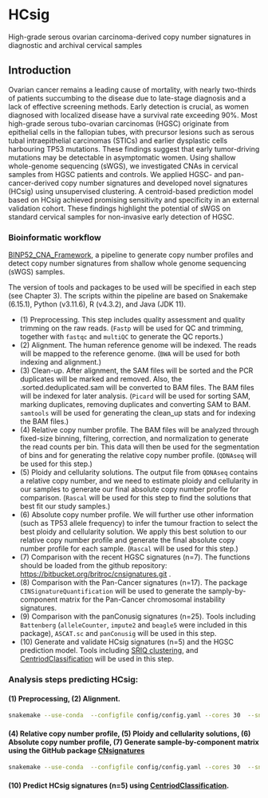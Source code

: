 # HCsig
High-grade serous ovarian carcinoma-derived copy number signatures in diagnostic and archival cervical samples
## Introduction
Ovarian cancer remains a leading cause of mortality, with nearly two-thirds of patients succumbing to the disease due to late-stage diagnosis and a lack of effective screening methods. Early detection is crucial, as women diagnosed with localized disease have a survival rate exceeding 90%. Most high-grade serous tubo-ovarian carcinomas (HGSC) originate from epithelial cells in the fallopian tubes, with precursor lesions such as serous tubal intraepithelial carcinomas (STICs) and earlier dysplastic cells harbouring TP53 mutations. These findings suggest that early tumor-driving mutations may be detectable in asymptomatic women. Using shallow whole-genome sequencing (sWGS), we investigated CNAs in cervical samples from HGSC patients and controls. We applied HGSC- and pan-cancer-derived copy number signatures and developed novel signatures (HCsig) using unsupervised clustering. A centroid-based prediction model based on HCsig achieved promising sensitivity and specificity in an external validation cohort. These findings highlight the potential of sWGS on standard cervical samples for non-invasive early detection of HGSC.

### Bioinformatic workflow
[BINP52_CNA_Framework](https://github.com/IngridHLab/BINP52_CNA_Framework), a pipeline to generate copy number profiles and detect copy number signatures from shallow whole genome sequencing (sWGS) samples.

The version of tools and packages to be used will be specified in each step (see Chapter 3). The scripts within the pipeline are based on Snakemake (6.15.1), Python (v3.11.6), R (v4.3.2), and Java (JDK 11).
- (1) Preprocessing. This step includes quality assessment and quality trimming on the raw reads. (`Fastp` will be used for QC and trimming, together with `fastqc` and `multiQC` to generate the QC reports.)
- (2) Alignment. The human reference genome will be indexed. The reads will be mapped to the reference genome. (`BWA` will be used for both indexing and alignment.)
- (3) Clean-up. After alignment, the SAM files will be sorted and the PCR duplicates will be marked and removed. Also, the .sorted.deduplicated.sam will be converted to BAM files. The BAM files will be indexed for later analysis. (`Picard` will be used for sorting SAM, marking duplicates, removing duplicates and converting SAM to BAM. `samtools` will be used for generating the clean_up stats and for indexing the BAM files.)
- (4) Relative copy number profile. The BAM files will be analyzed through fixed-size binning, filtering, correction, and normalization to generate the read counts per bin. This data will then be used for the segmentation of bins and for generating the relative copy number profile. (`QDNAseq` will be used for this step.)
- (5) Ploidy and cellularity solutions. The output file from `QDNAseq` contains a relative copy number, and we need to estimate ploidy and cellularity in our samples to generate our final absolute copy number profile for comparison. (`Rascal` will be used for this step to find the solutions that best fit our study samples.)
- (6) Absolute copy number profile. We will further use other information (such as TP53 allele frequency) to infer the tumour fraction to select the best ploidy and cellularity solution. We apply this best solution to our relative copy number profile and generate the final absolute copy number profile for each sample. (`Rascal` will be used for this step.)
- (7) Comparison with the recent HGSC signatures (n=7). The functions should be loaded from the github repository: https://bitbucket.org/britroc/cnsignatures.git .
- (8) Comparison with the Pan-Cancer signatures (n=17). The package `CINSignatureQuantification` will be used to generate the samply-by-component matrix for the Pan-Cancer chromosomal instability signatures.
- (9) Comparison with the panConusig signatures (n=25). Tools including `Battenberg` (`alleleCounter`, `impute2` and `beagle5` were included in this package), `ASCAT.sc` and `panConusig` will be used in this step.  
- (10) Generate and validate HCsig signatures (n=5) and the HGSC prediction model. Tools including [SRIQ clustering](https://github.com/sunnyveerla/SRIQ), and [CentriodClassification](https://github.com/sunnyveerla/CentriodClassification) will be used in this step.

### Analysis steps predicting HCsig:
#### (1) Preprocessing, (2) Alignment.
```bash
snakemake --use-conda  --configfile config/config.yaml --cores 30  --snakefile workflow/Snakemake_HCsig_Pipeline.smk
```
#### (4) Relative copy number profile, (5) Ploidy and cellularity solutions, (6) Absolute copy number profile, (7) Generate sample-by-component matrix using the GitHub package [CNsignatures](https://bitbucket.org/britroc/cnsignatures.git)
```bash
snakemake --use-conda  --configfile config/config.yaml --cores 30  --snakefile workflow/Snakemake_QDNASeq_RASCAL_CN_matrix.smk
```
#### (10) Predict HCsig signatures (n=5) using [CentriodClassification](https://github.com/sunnyveerla/CentriodClassification).
```bash
```
